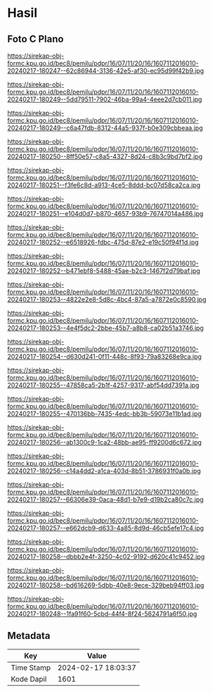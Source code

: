 # Hasil

## Foto C Plano

https://sirekap-obj-formc.kpu.go.id/bec8/pemilu/pdpr/16/07/11/20/16/1607112016010-20240217-180247--62c86944-3136-42e5-af30-ec95d99f42b9.jpg

https://sirekap-obj-formc.kpu.go.id/bec8/pemilu/pdpr/16/07/11/20/16/1607112016010-20240217-180249--5dd79511-7902-46ba-99a4-4eee2d7cb011.jpg

https://sirekap-obj-formc.kpu.go.id/bec8/pemilu/pdpr/16/07/11/20/16/1607112016010-20240217-180249--c6a47fdb-8312-44a5-937f-b0e309cbbeaa.jpg

https://sirekap-obj-formc.kpu.go.id/bec8/pemilu/pdpr/16/07/11/20/16/1607112016010-20240217-180250--8ff50e57-c8a5-4327-8d24-c8b3c9bd7bf2.jpg

https://sirekap-obj-formc.kpu.go.id/bec8/pemilu/pdpr/16/07/11/20/16/1607112016010-20240217-180251--f3fe6c8d-a913-4ce5-8ddd-bc07d58ca2ca.jpg

https://sirekap-obj-formc.kpu.go.id/bec8/pemilu/pdpr/16/07/11/20/16/1607112016010-20240217-180251--e104d0d7-b870-4657-93b9-76747014a486.jpg

https://sirekap-obj-formc.kpu.go.id/bec8/pemilu/pdpr/16/07/11/20/16/1607112016010-20240217-180252--e6518926-fdbc-475d-87e2-e19c50f94f1d.jpg

https://sirekap-obj-formc.kpu.go.id/bec8/pemilu/pdpr/16/07/11/20/16/1607112016010-20240217-180252--b471ebf8-5488-45ae-b2c3-1467f2d79baf.jpg

https://sirekap-obj-formc.kpu.go.id/bec8/pemilu/pdpr/16/07/11/20/16/1607112016010-20240217-180253--4822e2e8-5d8c-4bc4-87a5-a7872e0c8590.jpg

https://sirekap-obj-formc.kpu.go.id/bec8/pemilu/pdpr/16/07/11/20/16/1607112016010-20240217-180253--4e4f5dc2-2bbe-45b7-a8b8-ca02b51a3746.jpg

https://sirekap-obj-formc.kpu.go.id/bec8/pemilu/pdpr/16/07/11/20/16/1607112016010-20240217-180254--d630d241-0f11-448c-8f93-79a83268e9ca.jpg

https://sirekap-obj-formc.kpu.go.id/bec8/pemilu/pdpr/16/07/11/20/16/1607112016010-20240217-180255--47858ca5-2b1f-4257-9317-abf54dd7391a.jpg

https://sirekap-obj-formc.kpu.go.id/bec8/pemilu/pdpr/16/07/11/20/16/1607112016010-20240217-180255--470136bb-7435-4edc-bb3b-59073e11b1ad.jpg

https://sirekap-obj-formc.kpu.go.id/bec8/pemilu/pdpr/16/07/11/20/16/1607112016010-20240217-180256--ab1300c9-1ca2-48bb-ae95-ff9200d6c672.jpg

https://sirekap-obj-formc.kpu.go.id/bec8/pemilu/pdpr/16/07/11/20/16/1607112016010-20240217-180256--c14a4dd2-a1ca-403d-8b51-3786931f0a0b.jpg

https://sirekap-obj-formc.kpu.go.id/bec8/pemilu/pdpr/16/07/11/20/16/1607112016010-20240217-180257--66306e39-0aca-48d1-b7e9-d19b2ca80c7c.jpg

https://sirekap-obj-formc.kpu.go.id/bec8/pemilu/pdpr/16/07/11/20/16/1607112016010-20240217-180257--e662dcb9-d633-4a85-8d9d-46cb5efe17c4.jpg

https://sirekap-obj-formc.kpu.go.id/bec8/pemilu/pdpr/16/07/11/20/16/1607112016010-20240217-180258--dbbb2e4f-3250-4c02-9192-d620c41c9452.jpg

https://sirekap-obj-formc.kpu.go.id/bec8/pemilu/pdpr/16/07/11/20/16/1607112016010-20240217-180258--bd616269-5dbb-40e8-9ece-329beb94ff03.jpg

https://sirekap-obj-formc.kpu.go.id/bec8/pemilu/pdpr/16/07/11/20/16/1607112016010-20240217-180248--1fa91f60-5cbd-44f4-8f24-5624791a6f50.jpg


## Metadata

| Key        | Value               |
| ---------- | ------------------- |
| Time Stamp | 2024-02-17 18:03:37 |
| Kode Dapil | 1601                |



